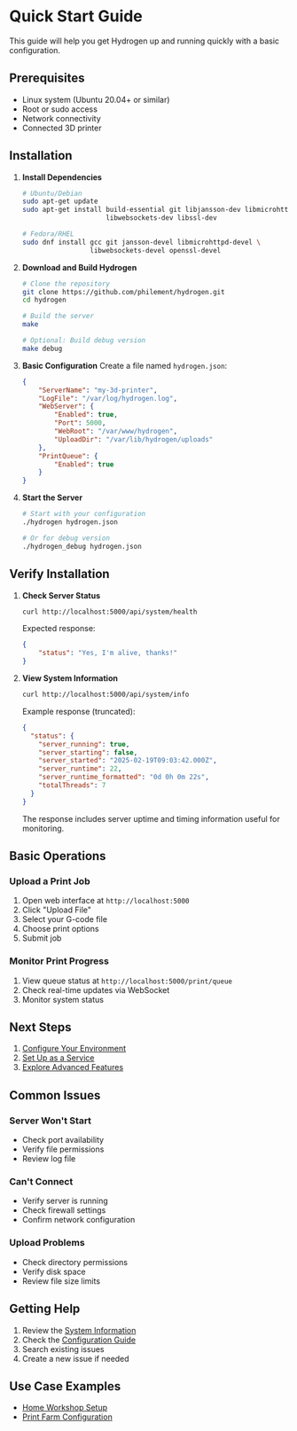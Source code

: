 # Quick Start Guide

This guide will help you get Hydrogen up and running quickly with a basic configuration.

## Prerequisites

- Linux system (Ubuntu 20.04+ or similar)
- Root or sudo access
- Network connectivity
- Connected 3D printer

## Installation

1. **Install Dependencies**

   ```bash
   # Ubuntu/Debian
   sudo apt-get update
   sudo apt-get install build-essential git libjansson-dev libmicrohttpd-dev \
                        libwebsockets-dev libssl-dev

   # Fedora/RHEL
   sudo dnf install gcc git jansson-devel libmicrohttpd-devel \
                    libwebsockets-devel openssl-devel
   ```

2. **Download and Build Hydrogen**

   ```bash
   # Clone the repository
   git clone https://github.com/philement/hydrogen.git
   cd hydrogen

   # Build the server
   make

   # Optional: Build debug version
   make debug
   ```

3. **Basic Configuration**
   Create a file named `hydrogen.json`:

   ```json
   {
       "ServerName": "my-3d-printer",
       "LogFile": "/var/log/hydrogen.log",
       "WebServer": {
           "Enabled": true,
           "Port": 5000,
           "WebRoot": "/var/www/hydrogen",
           "UploadDir": "/var/lib/hydrogen/uploads"
       },
       "PrintQueue": {
           "Enabled": true
       }
   }
   ```

4. **Start the Server**

   ```bash
   # Start with your configuration
   ./hydrogen hydrogen.json

   # Or for debug version
   ./hydrogen_debug hydrogen.json
   ```

## Verify Installation

1. **Check Server Status**

   ```bash
   curl http://localhost:5000/api/system/health
   ```

   Expected response:

   ```json
   {
       "status": "Yes, I'm alive, thanks!"
   }
   ```

2. **View System Information**

   ```bash
   curl http://localhost:5000/api/system/info
   ```

   Example response (truncated):

   ```json
   {
     "status": {
       "server_running": true,
       "server_starting": false,
       "server_started": "2025-02-19T09:03:42.000Z",
       "server_runtime": 22,
       "server_runtime_formatted": "0d 0h 0m 22s",
       "totalThreads": 7
     }
   }
   ```

   The response includes server uptime and timing information useful for monitoring.

## Basic Operations

### Upload a Print Job

1. Open web interface at `http://localhost:5000`
2. Click "Upload File"
3. Select your G-code file
4. Choose print options
5. Submit job

### Monitor Print Progress

1. View queue status at `http://localhost:5000/print/queue`
2. Check real-time updates via WebSocket
3. Monitor system status

## Next Steps

1. [Configure Your Environment](../configuration.md)
2. [Set Up as a Service](../service.md)
3. [Explore Advanced Features](../reference/api.md)

## Common Issues

### Server Won't Start

- Check port availability
- Verify file permissions
- Review log file

### Can't Connect

- Verify server is running
- Check firewall settings
- Confirm network configuration

### Upload Problems

- Check directory permissions
- Verify disk space
- Review file size limits

## Getting Help

1. Review the [System Information](../reference/system_info.md)
2. Check the [Configuration Guide](../configuration.md)
3. Search existing issues
4. Create a new issue if needed

## Use Case Examples

- [Home Workshop Setup](./use-cases/home-workshop.md)
- [Print Farm Configuration](./use-cases/print-farm.md)
